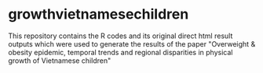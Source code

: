 # growthvietnamesechildren
This repository contains the R codes and its original direct html result outputs which were used to generate the results of the paper "Overweight &amp; obesity epidemic, temporal trends and regional disparities in physical growth of Vietnamese children"
